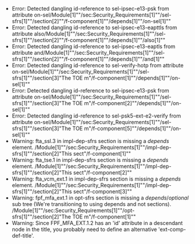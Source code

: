 * Error: Detected dangling id-reference to sel-ipsec-e13-psk from attribute
        on-sel/Module[1]""/sec:Security_Requirements[1]""/sel-sfrs[1]""/section[2]""/f-component[1]""/depends[1]""/on-sel[1]""
* Error: Detected dangling id-reference to sel-ipsec-e13-eapttls from attribute
        also/Module[1]""/sec:Security_Requirements[1]""/sel-sfrs[1]""/section[2]""/f-component[1]""/depends[1]""/also[1]""
* Error: Detected dangling id-reference to sel-ipsec-e13-eaptls from attribute
        and/Module[1]""/sec:Security_Requirements[1]""/sel-sfrs[1]""/section[2]""/f-component[1]""/depends[1]""/and[1]""
* Error: Detected dangling id-reference to sel-verify-hotp from attribute
        on-sel/Module[1]""/sec:Security_Requirements[1]""/sel-sfrs[1]""/section[3]"The TOE m"/f-component[1]""/depends[1]""/on-sel[1]""
* Error: Detected dangling id-reference to sel-ipsec-e13-psk from attribute
        on-sel/Module[1]""/sec:Security_Requirements[1]""/sel-sfrs[1]""/section[3]"The TOE m"/f-component[2]""/depends[1]""/on-sel[1]""
* Error: Detected dangling id-reference to sel-psk5-ext-e2-verify from attribute
        on-sel/Module[1]""/sec:Security_Requirements[1]""/sel-sfrs[1]""/section[3]"The TOE m"/f-component[5]""/depends[1]""/on-sel[1]""
* Warning: fta_ssl.3 in impl-dep-sfrs section is missing a _depends_ element. /Module[1]""/sec:Security_Requirements[1]""/impl-dep-sfrs[1]""/section[2]"This sect"/f-component[1]""
* Warning: fta_tse.1 in impl-dep-sfrs section is missing a _depends_ element. /Module[1]""/sec:Security_Requirements[1]""/impl-dep-sfrs[1]""/section[2]"This sect"/f-component[2]""
* Warning: fta_vcm_ext.1 in impl-dep-sfrs section is missing a _depends_ element. /Module[1]""/sec:Security_Requirements[1]""/impl-dep-sfrs[1]""/section[2]"This sect"/f-component[3]""
* Warning: fpf_mfa_ext.1 in opt-sfrs section is missing a _depends_/_optional_ sub tree (We're transitioning to using depends and not sections). /Module[1]""/sec:Security_Requirements[1]""/opt-sfrs[1]""/section[2]"The TOE m"/f-component[1]""
* Warning: Since FPF_MFA_EXT.1.2 has an 'id' attribute in a descendant node in the title, you probably need to define an alternative 'ext-comp-def-title'.
                       
